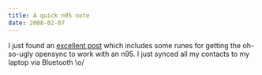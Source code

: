 ```yaml
---
title: A quick n95 note
date: 2008-02-07
---
```


I just found an [excellent post](http://davehall.com.au/tags/n95) which includes some runes for getting the oh-so-ugly opensync to work with an n95. I just synced all my contacts to my laptop via Bluetooth \\o/
